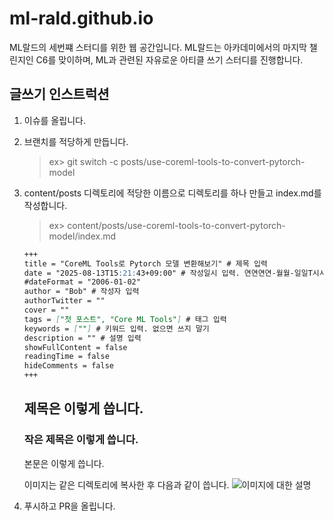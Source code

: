 # ml-rald.github.io

ML랄드의 세번쨰 스터디를 위한 웹 공간입니다. ML랄드는 아카데미에서의 마지막 챌린지인 C6를 맞이하며, ML과 관련된 자유로운 아티클 쓰기 스터디를 진행합니다.

## 글쓰기 인스트럭션

1. 이슈를 올립니다.
2. 브랜치를 적당하게 만듭니다.  
    > ex> git switch -c posts/use-coreml-tools-to-convert-pytorch-model
3. content/posts 디렉토리에 적당한 이름으로 디렉토리를 하나 만들고 index.md를 작성합니다.  
    > ex> content/posts/use-coreml-tools-to-convert-pytorch-model/index.md

    ```md
    +++
    title = "CoreML Tools로 Pytorch 모델 변환해보기" # 제목 입력
    date = "2025-08-13T15:21:43+09:00" # 작성일시 입력. 연연연연-월월-일일T시시:분분:초초+09:00 형식
    #dateFormat = "2006-01-02"
    author = "Bob" # 작성자 입력
    authorTwitter = ""
    cover = ""
    tags = ["첫 포스트", "Core ML Tools"] # 태그 입력
    keywords = [""] # 키워드 입력. 없으면 쓰지 말기
    description = "" # 설명 입력
    showFullContent = false
    readingTime = false
    hideComments = false
    +++
    ```

    ## 제목은 이렇게 씁니다.

    ### 작은 제목은 이렇게 씁니다.

    본문은 이렇게 씁니다.

    이미지는 같은 디렉토리에 복사한 후 다음과 같이 씁니다.
    ![이미지에 대한 설명](./image.png)
3. 푸시하고 PR을 올립니다.
